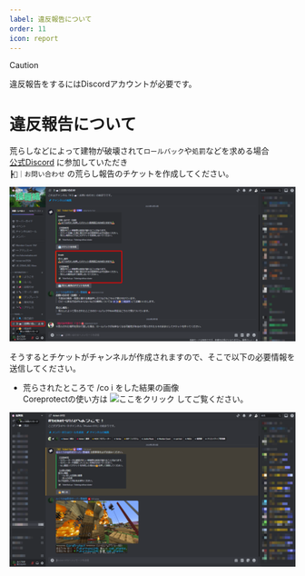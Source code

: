 ```yaml
---
label: 違反報告について
order: 11
icon: report
---
```

> [!CAUTION]
> 違反報告をするにはDiscordアカウントが必要です。

# 違反報告について
荒らしなどによって建物が破壊されて`ロールバック`や`処罰`などを求める場合<br>
[公式Discord](https://discord.gg/GAUrAa7gwQ) に参加していただき<br>
`┣📨｜お問い合わせ` の荒らし報告のチケットを作成してください。<br>

![](/images/report/1.png)

そうするとチケットがチャンネルが作成されますので、そこで以下の必要情報を送信してください。<br>
- 荒らされたところで /co i をした結果の画像<br>
Coreprotectの使い方は ![ここをクリック](https://docs.fukumaisaba.net/plugins/coreprotect/) してご覧ください。<br>

![](/images/report/2.png)